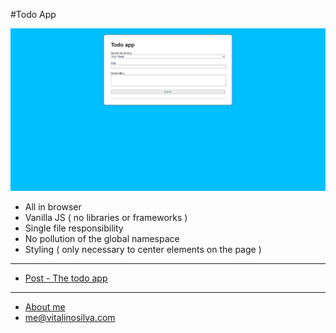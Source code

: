 #Todo App

![todoapp](TodoApp_image.png)

- All in browser
- Vanilla JS ( no libraries or frameworks )
- Single file responsibility
- No pollution of the global namespace
- Styling ( only necessary to center elements on the page )
___
- [Post - The todo app](https://vitalinosilva.com/2021/09/06/the-todo-app/)
---
- [About me](https://vitalinosilva.com/about/)
- [me@vitalinosilva.com](mailto:me@vitalinosilva.com)
